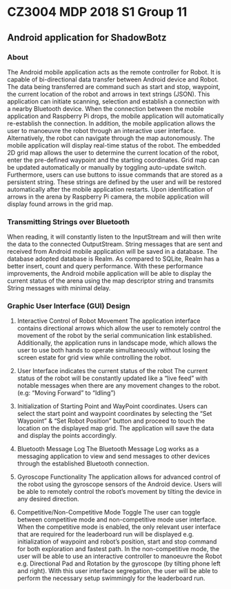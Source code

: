 # CZ3004 MDP 2018 S1 Group 11

## Android application for ShadowBotz

### About
The Android mobile application acts as the remote controller for Robot. It is capable of bi-directional data transfer between Android device and Robot. The data being transferred are command such as start and stop, waypoint, the current location of the robot and arrows in text strings (JSON). This application can initiate scanning, selection and establish a connection with a nearby Bluetooth device. When the connection between the mobile application and Raspberry Pi drops, the mobile application will automatically re-establish the connection.
In addition, the mobile application allows the user to manoeuvre the robot through an interactive user interface. Alternatively, the robot can navigate through the map autonomously. The mobile application will display real-time status of the robot. The embedded 2D grid map allows the user to determine the current location of the robot, enter the pre-defined waypoint and the starting coordinates. Grid map can be updated automatically or manually by toggling auto-update switch.
Furthermore, users can use buttons to issue commands that are stored as a persistent string. These strings are defined by the user and will be restored automatically after the mobile application restarts. Upon identification of arrows in the arena by Raspberry Pi camera, the mobile application will display found arrows in the grid map.

### Transmitting Strings over Bluetooth
When reading, it will constantly listen to the InputStream and will then write the data to the connected OutputStream. String messages that are sent and received from Android mobile application will be saved in a database. The database adopted database is Realm. As compared to SQLite, Realm has a better insert, count and query performance. With these performance improvements, the Android mobile application will be able to display the current status of the arena using the map descriptor string and transmits String messages with minimal delay.

### Graphic User Interface (GUI) Design


1. Interactive Control of Robot Movement
The application interface contains directional arrows which allow the user to remotely control the movement of the robot by the serial communication link established. Additionally, the application runs in landscape mode, which allows the user to use both hands to operate simultaneously without losing the screen estate for grid view while controlling the robot.

2. User Interface indicates the current status of the robot
The current status of the robot will be constantly updated like a “live feed” with notable messages when there are any movement changes to the robot. (e.g: “Moving Forward” to “Idling”)
3. Initialization of Starting Point and WayPoint coordinates.
Users can select the start point and waypoint coordinates by selecting the “Set Waypoint” & “Set Robot Position” button and proceed to touch the location on the displayed map grid. The application will save the data and display the points accordingly.

4. Bluetooth Message Log
The Bluetooth Message Log works as a messaging application to view and send messages to other devices through the established Bluetooth connection.

5. Gyroscope Functionality
The application allows for advanced control of the robot using the gyroscope sensors of the Android device. Users will be able to remotely control the robot’s movement by tilting the device in any desired direction.

6. Competitive/Non-Competitive Mode Toggle
The user can toggle between competitive mode and non-competitive mode user interface. When the competitive mode is enabled, the only relevant user interface that are required for the leaderboard run will be displayed e.g. initialization of waypoint and robot’s position, start and stop command for both exploration and fastest path.
In the non-competitive mode, the user will be able to use an interactive controller to manoeuvre the Robot e.g. Directional Pad and Rotation by the gyroscope (by tilting phone left and right). With this user interface segregation, the user will be able to perform the necessary setup swimmingly for the leaderboard run.
